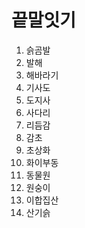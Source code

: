 # 끝말잇기
1. 슭곰발
2. 발해
3. 해바라기
4. 기사도
5. 도지사
6. 사다리
7. 리듬감
8. 감초
9. 초상화
10. 화이부동
11. 동물원
12. 원숭이
13. 이합집산
14. 산기슭